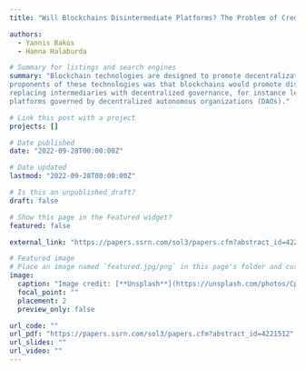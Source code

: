 ```yaml
---
title: "Will Blockchains Disintermediate Platforms? The Problem of Credible Decentralization in Daos"

authors:
  - Yannis Bakos
  - Hanna Halaburda

# Summary for listings and search engines
summary: "Blockchain technologies are designed to promote decentralization and self-governance in economic and social settings. In the context of platforms, an early claim of some
proponents of these technologies was that blockchains would promote disintermediation,
replacing intermediaries with decentralized governance, for instance leading to
platforms governed by decentralized autonomous organizations (DAOs)."

# Link this post with a project
projects: []

# Date published
date: "2022-09-28T00:00:00Z"

# Date updated
lastmod: "2022-09-28T00:00:00Z"

# Is this an unpublished draft?
draft: false

# Show this page in the Featured widget?
featured: false

external_link: "https://papers.ssrn.com/sol3/papers.cfm?abstract_id=4221512"

# Featured image
# Place an image named `featured.jpg/png` in this page's folder and customize its options here.
image:
  caption: "Image credit: [**Unsplash**](https://unsplash.com/photos/CpkOjOcXdUY)"
  focal_point: ""
  placement: 2
  preview_only: false

url_code: ""
url_pdf: "https://papers.ssrn.com/sol3/papers.cfm?abstract_id=4221512"
url_slides: ""
url_video: ""
---
```

